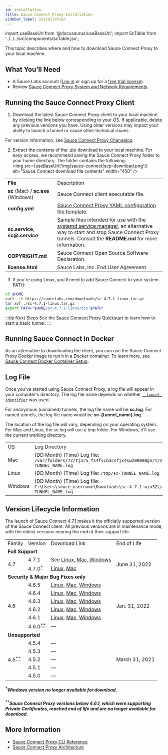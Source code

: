 ```yaml
---
id: installation
title: Sauce Connect Proxy Installation
sidebar_label: Installation
---
```


import useBaseUrl from '@docusaurus/useBaseUrl';
import ScTable from '../../../src/components/scTable.jsx';

This topic describes where and how to download Sauce Connect Proxy to your local machine.

## What You’ll Need

* A Sauce Labs account ([Log in](https://accounts.saucelabs.com/am/XUI/#login/) or sign up for a [free trial license](https://saucelabs.com/sign-up)).
* Review [Sauce Connect Proxy System and Network Requirements](/secure-connections/sauce-connect/system-requirements/).


## Running the Sauce Connect Proxy Client

1. Download the latest Sauce Connect Proxy client to your local machine by clicking the link below corresponding to your OS. If applicable, delete any previous versions you have. Using older versions may impact your ability to launch a tunnel or cause other technical issues.
  <ScTable></ScTable>

  For version information, see [Sauce Connect Proxy Changelog](https://changelog.saucelabs.com/en?category=sauce%20connect).


2. Extract the contents of the .zip download to your local machine. For easy access, we recommend saving the Sauce Connect Proxy folder to your home directory. The folder contains the following:<br/><img src={useBaseUrl('img/sauce-connect/scp-download.png')} alt="Sauce Connect download file contents" width="450" />
  <table>
  <tr>
   <td><strong>File</strong></td>
   <td>Description</td>
  </tr>
  <tr>
    <td><strong>sc</strong> (Mac) / <strong>sc.exe</strong> (Windows)</td>
    <td>Sauce Connect client executable file.</td>
   </tr>
   <tr>
    <td><strong>config.yml</strong></td>
   <td><a href="/secure-connections/sauce-connect/setup-configuration/yaml-config">Sauce Connect Proxy YAML configuration file template</a>.</td>
   </tr>  
   <tr>
   <td><strong>sc.service</strong>, <strong>sc@.service</strong></td>
   <td>Sample files intended for use with the <a href="/secure-connections/sauce-connect/proxy-tunnels/#service-management-tools">systemd service manager</a>, an alternative way to start and stop Sauce Connect Proxy tunnels. Consult the <strong>README.md</strong> for more information.</td>
   </tr>  
   <tr>
    <td><strong>COPYRIGHT.md</strong></td>
    <td>Sauce Connect Open Source Software Declaration.</td>
   </tr>
   <tr>
    <td><strong>license.html</strong></td>
    <td>Sauce Labs, Inc. End User Agreement.</td>
   </tr>
  </table>


3. If you're using Linux, you'll need to add Sauce Connect to your system PATH:
  ```bash
  cd $HOME
  curl -LO https://saucelabs.com/downloads/sc-4.7.1-linux.tar.gz
  tar xvf ./sc-4.7.1-linux.tar.gz
  export PATH="$HOME/sc-4.7.1-linux/bin:$PATH"
  ```

:::tip Next Steps
See the [Sauce Connect Proxy Quickstart](/secure-connections/sauce-connect/quickstart/) to learn how to start a basic tunnel.
:::

## Running Sauce Connect in Docker

As an alternative to downloading the client, you can use the Sauce Connect Proxy Docker image to run it in a Docker container. To learn more, see [Sauce Connect Docker Container Setup](/secure-connections/sauce-connect/setup-configuration/specialized-environments/#sauce-connect-docker-container-setup).


## Log File

Once you've started using Sauce Connect Proxy, a log file will appear in your computer's directory. The log file name depends on whether [`--tunnel-identifier`](/dev/cli/sauce-connect-proxy/#--tunnel-name-or---tunnel-identifier) was used.

For anonymous (unnamed) tunnels, the log file name will be **sc.log**. For named tunnels, the log file name would be **sc-{tunnel_name}.log**.

The location of the log file will vary, depending on your operating system. For Mac and Linux, the sc.log will use a tmp folder. For Windows, it'll use the current working directory.

<table>
  <tr>
   <td>OS
   </td>
   <td>Log Directory
   </td>
  </tr>
  <tr>
   <td>Mac
   </td>
   <td>(DD Month) (Time)
   Log file:
   <code>/var/folders/72/tjnr5_fs4fvcb3csfjx4sw200000gn/T/sc-TUNNEL_NAME.log</code>
   </td>
  </tr>
  <tr>
   <td>Linux
   </td>
   <td>(DD Month) (Time)
   Log file:
   <code>/tmp/sc-TUNNEL_NAME.log</code>
   </td>
  </tr>
  <tr>
   <td>Windows
   </td>
   <td>(DD Month) (Time)
   Log file:
   <code>C:\Users\sauce_username\Downloads\sc-4.7.1-win32\sc-TUNNEL_NAME.log</code>
   </td>
  </tr>
</table>


## Version Lifecycle Information

The launch of Sauce Connect 4.7.1 makes it the officially supported version of the Sauce Connect client. All previous versions are in maintenance mode, with the oldest versions nearing the end of their support life.

<table>
  <tr>
   <td>Family
   </td>
   <td>Version
   </td>
   <td>Download Link
   </td>
   <td>End of Life
   </td>
  </tr>
  <tr>
   <td colspan="4" ><strong>Full Support</strong>
   </td>
  </tr>
  <tr>
   <td rowspan="2" >4.7
   </td>
   <td>4.7.1
   </td>
   <td>
    See <a href="#download-latest-version">Linux, Mac, Windows</a>
   </td>
   <td rowspan="2" >June 31, 2022
   </td>
  </tr>
  <tr>
   <td>4.7.0<sup><a href="#windows-version-no-longer-available-for-download">*</a></sup>
   </td>
   <td>
    <a href="https://saucelabs.com/downloads/sc-4.7.0-linux.tar.gz">Linux</a>, <a href="https://saucelabs.com/downloads/sc-4.7.0-osx.zip">Mac</a>
   </td>
  </tr>
  <tr>
   <td colspan="4" ><strong>Security & Major Bug Fixes only</strong>
   </td>
  </tr>
  <tr>
   <td rowspan="6" >4.6
   </td>
   <td>4.6.5
   </td>
   <td>
    <a href="https://saucelabs.com/downloads/sc-4.6.5-linux.tar.gz">Linux</a>, <a href="https://saucelabs.com/downloads/sc-4.6.5-osx.zip">Mac</a>, <a href="https://saucelabs.com/downloads/sc-4.6.5-win32.zip">Windows</a>
   </td>
   <td rowspan="6" >Jan. 31, 2022
   </td>
  </tr>
  <tr>
   <td>4.6.4
   </td>
   <td>
    <a href="https://saucelabs.com/downloads/sc-4.6.4-linux.tar.gz">Linux</a>, <a href="https://saucelabs.com/downloads/sc-4.6.4-osx.zip">Mac</a>, <a href="https://saucelabs.com/downloads/sc-4.6.4-win32.zip">Windows</a>
   </td>
  </tr>
  <tr>
   <td>4.6.3
   </td>
   <td>
    <a href="https://saucelabs.com/downloads/sc-4.6.3-linux.tar.gz">Linux</a>, <a href="https://saucelabs.com/downloads/sc-4.6.3-osx.zip">Mac</a>, <a href="https://saucelabs.com/downloads/sc-4.6.3-win32.zip">Windows</a>
   </td>
  </tr>
  <tr>
   <td>4.6.2
   </td>
   <td>
    <a href="https://saucelabs.com/downloads/sc-4.6.2-linux.tar.gz">Linux</a>, <a href="https://saucelabs.com/downloads/sc-4.6.2-osx.zip">Mac</a>, <a href="https://saucelabs.com/downloads/sc-4.6.2-win32.zip">Windows</a>
   </td>
  </tr>
  <tr>
   <td>4.6.1
   </td>
   <td>
   <a href="https://saucelabs.com/downloads/sc-4.6.1-linux.tar.gz">Linux</a>, <a href="https://saucelabs.com/downloads/sc-4.6.1-osx.zip">Mac</a>, <a href="https://saucelabs.com/downloads/sc-4.6.1-win32.zip">Windows</a>
   </td>
  </tr>
  <tr>
   <td>4.6.0<sup><a href="#sauce-connect-proxy-versions-below-461-which-were-supporting-private-certificates-reached-end-of-life-and-are-no-longer-available-for-download">**</a></sup>
   </td>
   <td>
   &#8212;
   </td>
  </tr>
  <tr>
   <td colspan="4" ><strong>Unsupported</strong>
   </td>
  </tr>
  <tr>
   <td rowspan="5" >4.5<sup><a href="#sauce-connect-proxy-versions-below-461-which-were-supporting-private-certificates-reached-end-of-life-and-are-no-longer-available-for-download">**</a></sup>
   </td>
   <td>4.5.4
   </td>
   <td>
    &#8212;
   </td>
   <td rowspan="5" >March 31, 2021
   </td>
  </tr>
  <tr>
   <td>4.5.3
   </td>
   <td>
    &#8212;
   </td>
  </tr>
  <tr>
   <td>4.5.2
   </td>
   <td>
    &#8212;
   </td>
  </tr>
  <tr>
   <td>4.5.1
   </td>
   <td>
    &#8212;
   </td>
  </tr>
  <tr>
   <td>4.5.0
   </td>
   <td>
    &#8212;
   </td>
  </tr>
</table>

##### <sup>*</sup>Windows version no longer available for download.
##### <sup>**</sup>Sauce Connect Proxy versions below 4.6.1, which were supporting Private Certificates, reached end of life and are no longer available for download.


## More Information

* [Sauce Connect Proxy CLI Reference](/dev/cli/sauce-connect-proxy/)
* [Sauce Connect Proxy Architecture](/secure-connections/sauce-connect/advanced/architecture/)
